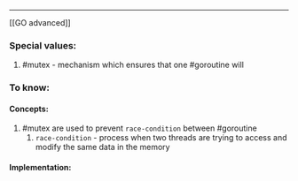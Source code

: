 ***
[[GO advanced]]
### Special values:
1. #mutex - mechanism which ensures that one #goroutine will  

### To know:

#### Concepts:
1. #mutex are used to prevent `race-condition` between #goroutine 
	1. `race-condition` - process when two threads are trying to access and modify the same data in the memory 

#### Implementation:

